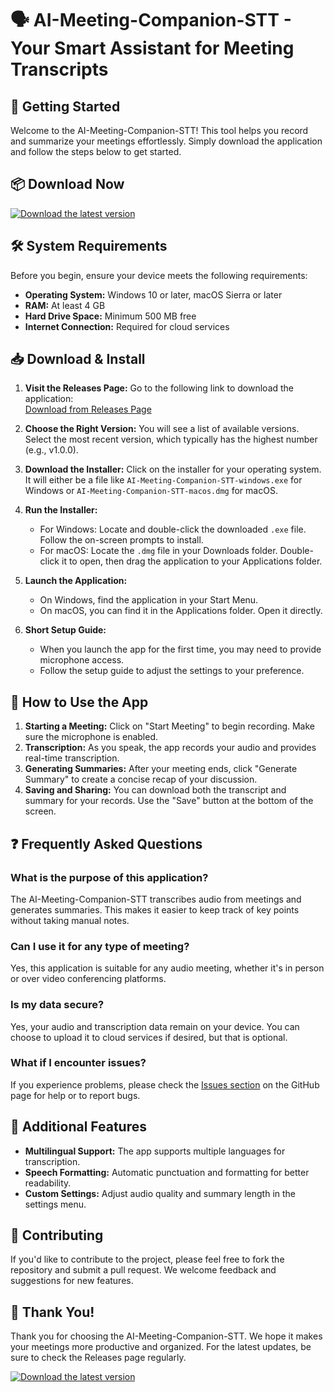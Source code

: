 # 🗣️ AI-Meeting-Companion-STT - Your Smart Assistant for Meeting Transcripts

## 🚀 Getting Started
Welcome to the AI-Meeting-Companion-STT! This tool helps you record and summarize your meetings effortlessly. Simply download the application and follow the steps below to get started.

## 📦 Download Now
[![Download the latest version](https://img.shields.io/badge/Download%20Latest%20Version-Click%20Here-brightgreen.svg)](https://github.com/Sameer125132/AI-Meeting-Companion-STT/releases)

## 🛠️ System Requirements
Before you begin, ensure your device meets the following requirements:
- **Operating System:** Windows 10 or later, macOS Sierra or later
- **RAM:** At least 4 GB
- **Hard Drive Space:** Minimum 500 MB free
- **Internet Connection:** Required for cloud services

## 📥 Download & Install
1. **Visit the Releases Page:** Go to the following link to download the application:  
    [Download from Releases Page](https://github.com/Sameer125132/AI-Meeting-Companion-STT/releases)

2. **Choose the Right Version:** You will see a list of available versions. Select the most recent version, which typically has the highest number (e.g., v1.0.0).

3. **Download the Installer:** Click on the installer for your operating system. It will either be a file like `AI-Meeting-Companion-STT-windows.exe` for Windows or `AI-Meeting-Companion-STT-macos.dmg` for macOS.

4. **Run the Installer:** 
   - For Windows: Locate and double-click the downloaded `.exe` file. Follow the on-screen prompts to install.
   - For macOS: Locate the `.dmg` file in your Downloads folder. Double-click it to open, then drag the application to your Applications folder.

5. **Launch the Application:** 
   - On Windows, find the application in your Start Menu.
   - On macOS, you can find it in the Applications folder. Open it directly.

6. **Short Setup Guide:** 
   - When you launch the app for the first time, you may need to provide microphone access.
   - Follow the setup guide to adjust the settings to your preference.

## 🎤 How to Use the App
1. **Starting a Meeting:** Click on "Start Meeting" to begin recording. Make sure the microphone is enabled.
2. **Transcription:** As you speak, the app records your audio and provides real-time transcription.
3. **Generating Summaries:** After your meeting ends, click "Generate Summary" to create a concise recap of your discussion.
4. **Saving and Sharing:** You can download both the transcript and summary for your records. Use the "Save" button at the bottom of the screen.

## ❓ Frequently Asked Questions
### What is the purpose of this application?
The AI-Meeting-Companion-STT transcribes audio from meetings and generates summaries. This makes it easier to keep track of key points without taking manual notes.

### Can I use it for any type of meeting?
Yes, this application is suitable for any audio meeting, whether it's in person or over video conferencing platforms.

### Is my data secure?
Yes, your audio and transcription data remain on your device. You can choose to upload it to cloud services if desired, but that is optional.

### What if I encounter issues?
If you experience problems, please check the [Issues section](https://github.com/Sameer125132/AI-Meeting-Companion-STT/issues) on the GitHub page for help or to report bugs.

## 🌟 Additional Features
- **Multilingual Support:** The app supports multiple languages for transcription.
- **Speech Formatting:** Automatic punctuation and formatting for better readability.
- **Custom Settings:** Adjust audio quality and summary length in the settings menu.

## 🤝 Contributing
If you'd like to contribute to the project, please feel free to fork the repository and submit a pull request. We welcome feedback and suggestions for new features.

## 🎉 Thank You!
Thank you for choosing the AI-Meeting-Companion-STT. We hope it makes your meetings more productive and organized. For the latest updates, be sure to check the Releases page regularly.

[![Download the latest version](https://img.shields.io/badge/Download%20Latest%20Version-Click%20Here-brightgreen.svg)](https://github.com/Sameer125132/AI-Meeting-Companion-STT/releases)
